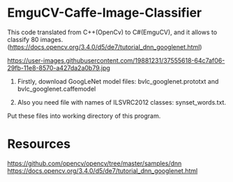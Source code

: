 # EmguCV-Caffe-Image-Classifier

This code translated from C++(OpenCv) to C#(EmguCV), and it allows to classify 80 images.(https://docs.opencv.org/3.4.0/d5/de7/tutorial_dnn_googlenet.html)

https://user-images.githubusercontent.com/19881231/37555618-64c7af06-29fb-11e8-8570-a427da2a0b79.jpg

1. Firstly, download GoogLeNet model files: bvlc_googlenet.prototxt and bvlc_googlenet.caffemodel

2. Also you need file with names of ILSVRC2012 classes: synset_words.txt.

Put these files into working directory of this program.

# Resources

https://github.com/opencv/opencv/tree/master/samples/dnn
https://docs.opencv.org/3.4.0/d5/de7/tutorial_dnn_googlenet.html
